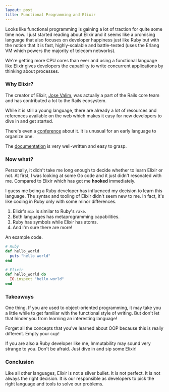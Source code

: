 ```yaml
---
layout: post
title: Functional Programming and Elixir
---
```


Looks like functional programming is gaining a lot of traction for quite some time now. I just
started reading about Elixir and it seems like a promising language that also
focuses on developer happiness just like Ruby but with the notion that it is
fast, highly-scalable and battle-tested (uses the Erlang VM which powers the
majority of telecom networks).

<!--break-->

We're getting more CPU cores than ever and using a functional language like
Elixir gives developers the capability to write concurrent applications by thinking 
about processes.

### Why Elixir?

The creator of Elixir, [Jose Valim](https://twitter.com/josevalim?lang=en),
was actually a part of the Rails core team and has contributed a lot to the Rails ecosystem.

While it is still a young language, there are already a lot of resources and
references available on the web which makes it easy for new developers to dive in
and get started.

There's even a [conference](https://elixirconf.com/) about it. It is unusual for
an early language to organize one.

The [documentation](https://elixir-lang.org/docs.html) is very well-written and easy to grasp.

### Now what?

Personally, it didn't take me long enough to decide whether to learn Elixir or
not. At first, I was looking at some Go code and it just didn't resonated with me. 
Compared to Elixir which has got me **hooked** immediately.

I guess me being a Ruby developer has influenced my decision to learn this
language. The syntax and tooling of Elixir didn't seem new to me. In fact,
it's like coding in Ruby only with some minor differences.

1. Elixir's `mix` is similar to Ruby's `rake`.
2. Both languages has metaprogramming capabilities.
3. Ruby has symbols while Elixir has atoms.
4. And I'm sure there are more!

An example code.

```ruby
# Ruby
def hello_world
  puts "hello world"
end

# Elixir
def hello_world do
  IO.inspect "hello world"
end
```

### Takeaways

One thing. If you are used to object-oriented programming, it may take you a little
while to get familiar with the functional style of writing. But don't let that
hinder you from learning an interesting language!

Forget all the concepts that you've learned about OOP because this is really
different. Empty your cup!

If you are also a Ruby developer like me, Immutability may sound very strange to
you. Don't be afraid. Just dive in and sip some Elixir!

### Conclusion

Like all other languages, Elixir is not a silver bullet. It is not perfect.  It is
not always the right decision. It is our responsible as developers to pick the
right language and tools to solve our problems.



